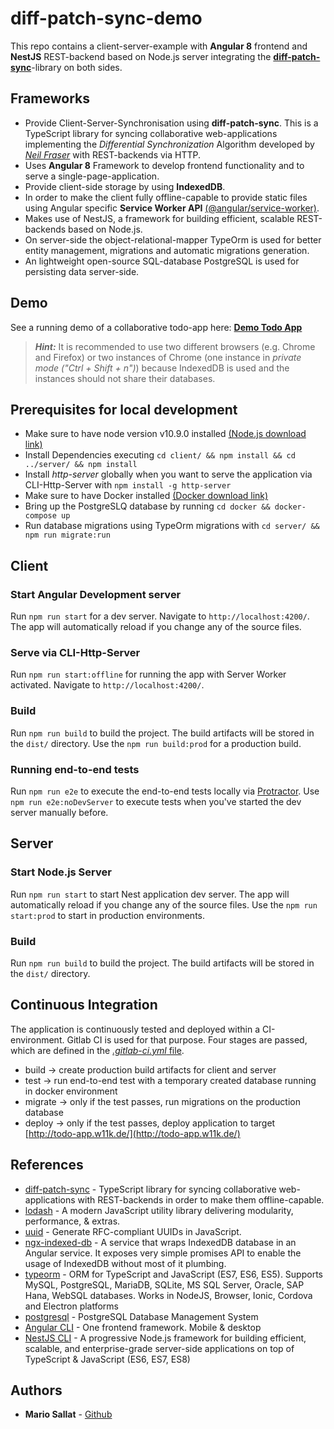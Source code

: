 # diff-patch-sync-demo

This repo contains a client-server-example with **Angular 8** frontend and **NestJS** REST-backend based on Node.js server integrating the [**diff-patch-sync**](https://github.com/w11k/diff-patch-sync)-library on both sides. 

## Frameworks

- Provide Client-Server-Synchronisation using **diff-patch-sync**. This is a TypeScript library for syncing collaborative web-applications implementing the _Differential Synchronization_ Algorithm developed by [_Neil Fraser_](https://neil.fraser.name/writing/sync/) with REST-backends via HTTP.
- Uses **Angular 8** Framework to develop frontend functionality and to serve a single-page-application.
- Provide client-side storage by using **IndexedDB**.
- In order to make the client fully offline-capable to provide static files using Angular specific **Service Worker API** [(@angular/service-worker)](https://angular.io/api/service-worker).
- Makes use of NestJS, a framework for building efficient, scalable REST-backends based on Node.js. 
- On server-side the object-relational-mapper TypeOrm is used for better entity management, migrations and automatic migrations generation.
- An lightweight open-source SQL-database PostgreSQL is used for persisting data server-side.

## Demo
See a running demo of a collaborative todo-app here: **[Demo Todo App](http://todo-app.w11k.de/)**

> **_Hint:_** It is recommended to use two different browsers (e.g. Chrome and Firefox) or two instances of Chrome (one instance in _private mode ("Ctrl + Shift + n")_) because IndexedDB is used and the instances should not share their databases.


## Prerequisites for local development

- Make sure to have node version v10.9.0 installed [(Node.js download link)](https://nodejs.org/en/download/)
- Install Dependencies executing `cd client/ && npm install && cd ../server/ && npm install`
- Install _http-server_ globally when you want to serve the application via CLI-Http-Server with `npm install -g http-server`
- Make sure to have Docker installed [(Docker download link)](https://docs.docker.com/install/)
- Bring up the PostgreSLQ database by running `cd docker && docker-compose up`
- Run database migrations using TypeOrm migrations with `cd server/ && npm run migrate:run`

## Client

### Start Angular Development server

Run `npm run start` for a dev server. Navigate to `http://localhost:4200/`. The app will automatically reload if you change any of the source files.

### Serve via CLI-Http-Server

Run `npm run start:offline` for running the app with Server Worker activated. Navigate to `http://localhost:4200/`. 

### Build

Run `npm run build` to build the project. The build artifacts will be stored in the `dist/` directory. Use the `npm run build:prod` for a production build.

### Running end-to-end tests

Run `npm run e2e` to execute the end-to-end tests locally via [Protractor](http://www.protractortest.org/). Use `npm run e2e:noDevServer` to execute tests when you've started the dev server manually before.


## Server

### Start Node.js Server

Run `npm run start` to start Nest application dev server. The app will automatically reload if you change any of the source files. Use the `npm run start:prod` to start in production environments. 

### Build

Run `npm run build` to build the project. The build artifacts will be stored in the `dist/` directory.


## Continuous Integration

The application is continuously tested and deployed within a CI-environment. Gitlab CI is used for that purpose. Four stages are passed, which are defined in the [_.gitlab-ci.yml_ file](.gitlab-ci.yml).

- build -> create production build artifacts for client and server
- test -> run end-to-end test with a temporary created database running in docker environment
- migrate -> only if the test passes, run migrations on the production database
- deploy -> only if the test passes, deploy application to target [http://todo-app.w11k.de/](http://todo-app.w11k.de/)

## References

* [diff-patch-sync](https://github.com/w11k/diff-patch-sync) - TypeScript library for syncing collaborative web-applications with REST-backends in order to make them offline-capable.
* [lodash](https://github.com/lodash/lodash) - A modern JavaScript utility library delivering modularity, performance, & extras.
* [uuid](https://github.com/uuidjs/uuid) - Generate RFC-compliant UUIDs in JavaScript.
* [ngx-indexed-db](https://github.com/assuncaocharles/ngx-indexed-db) - A service that wraps IndexedDB database in an Angular service. It exposes very simple promises API to enable the usage of IndexedDB without most of it plumbing.
* [typeorm](https://github.com/typeorm/typeorm) - ORM for TypeScript and JavaScript (ES7, ES6, ES5). Supports MySQL, PostgreSQL, MariaDB, SQLite, MS SQL Server, Oracle, SAP Hana, WebSQL databases. Works in NodeJS, Browser, Ionic, Cordova and Electron platforms
* [postgresql](https://www.postgresql.org/) - PostgreSQL Database Management System
* [Angular CLI](https://angular.io/) - One frontend framework. Mobile & desktop
* [NestJS CLI](https://github.com/nestjs/nest) - A progressive Node.js framework for building efficient, scalable, and enterprise-grade server-side applications on top of TypeScript & JavaScript (ES6, ES7, ES8)

## Authors

* **Mario Sallat** - [Github](https://github.com/msallat)